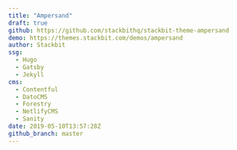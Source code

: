 ```yaml
---
title: "Ampersand"
draft: true
github: https://github.com/stackbithq/stackbit-theme-ampersand
demo: https://themes.stackbit.com/demos/ampersand
author: Stackbit
ssg:
  - Hugo
  - Gatsby
  - Jekyll
cms:
  - Contentful
  - DatoCMS
  - Forestry
  - NetlifyCMS
  - Sanity
date: 2019-05-10T13:57:28Z
github_branch: master
---
```

